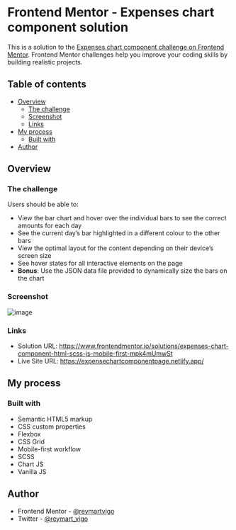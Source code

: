 # Frontend Mentor - Expenses chart component solution

This is a solution to the [Expenses chart component challenge on Frontend Mentor](https://www.frontendmentor.io/challenges/expenses-chart-component-e7yJBUdjwt). Frontend Mentor challenges help you improve your coding skills by building realistic projects. 

## Table of contents

- [Overview](#overview)
  - [The challenge](#the-challenge)
  - [Screenshot](#screenshot)
  - [Links](#links)
- [My process](#my-process)
  - [Built with](#built-with)
- [Author](#author)

## Overview

### The challenge

Users should be able to:

- View the bar chart and hover over the individual bars to see the correct amounts for each day
- See the current day’s bar highlighted in a different colour to the other bars
- View the optimal layout for the content depending on their device’s screen size
- See hover states for all interactive elements on the page
- **Bonus**: Use the JSON data file provided to dynamically size the bars on the chart

### Screenshot

![image](https://user-images.githubusercontent.com/111113305/226156436-be3690f8-ab46-4cda-a03b-31491246ccf1.png)


### Links

- Solution URL: https://www.frontendmentor.io/solutions/expenses-chart-component-html-scss-js-mobile-first-mpk4mUmwSt
- Live Site URL: https://expensechartcomponentpage.netlify.app/

## My process

### Built with

- Semantic HTML5 markup
- CSS custom properties
- Flexbox
- CSS Grid
- Mobile-first workflow
- SCSS 
- Chart JS
- Vanilla JS

## Author

- Frontend Mentor - [@reymartvigo](https://www.frontendmentor.io/profile/reymartvigo)
- Twitter - [@reymart_vigo](https://www.twitter.com/reymart_vigo)

